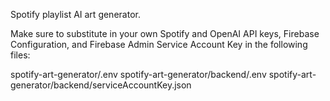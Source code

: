 Spotify playlist AI art generator.

Make sure to substitute in your own Spotify and OpenAI API keys, Firebase Configuration, and Firebase Admin Service Account Key in the following files:

spotify-art-generator/.env
spotify-art-generator/backend/.env
spotify-art-generator/backend/serviceAccountKey.json
